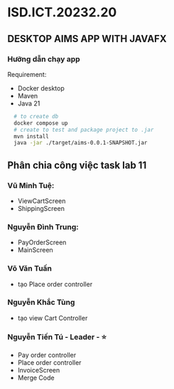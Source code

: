 # ISD.ICT.20232.20
## DESKTOP AIMS APP WITH JAVAFX
### Hưỡng dẫn chạy app
Requirement:
 - Docker desktop
 - Maven
 - Java 21
```bash
  # to create db
  docker compose up
  # create to test and package project to .jar
  mvn install 
  java -jar ./target/aims-0.0.1-SNAPSHOT.jar
```
## Phân chia công việc task lab 11
### Vũ Minh Tuệ:
  - ViewCartScreen
  - ShippingScreen
### Nguyễn Đình Trung:
  - PayOrderScreen
  - MainScreen
### Võ Văn Tuấn 
  - tạo Place order controller 
### Nguyễn Khắc Tùng
  - tạo view Cart Controller
### Nguyễn Tiến Tú - Leader - :star:
  - Pay order controller
  - Place order controller
  - InvoiceScreen
  - Merge Code

